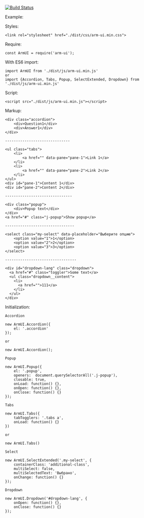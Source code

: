 [![Build Status](https://travis-ci.org/dmitriyakkerman/arm-ui.svg?branch=master)](https://travis-ci.org/dmitriyakkerman/arm-ui)

Example:

Styles:  
    
    <link rel="stylesheet" href="./dist/css/arm-ui.min.css">

Require:

    const ArmUI = require('arm-ui');
    
With ES6 import:    
    
    import ArmUI from './dist/js/arm-ui.min.js'       
    or    
    import {Accordion, Tabs, Popup, SelectExtended, Dropdown} from './dist/js/arm-ui.min.js'
    
Script:

    <script src="./dist/js/arm-ui.min.js"></script>
    
Markup:

    <div class="accordion">
        <div>Question1</div>
        <div>Answer1</div>
    </div>      
    
    ------------------------------    
        
    <ul class="tabs">
        <li>
            <a href="" data-pane="pane-1">Link 1</a>
        </li>
        <li>
            <a href="" data-pane="pane-2">Link 2</a>
        </li>
    </ul>
    <div id="pane-1">Content 1</div>
    <div id="pane-2">Content 2</div>   
        
    -------------------------------       
        
    <div class="popup">
        <div>Popup text</div>
    </div>
    <a href="#" class="j-popup">Show popup</a>   
     
    --------------------------------
        
    <select class="my-select" data-placeholder="Выберите опцию">
        <option value="1">1</option>
        <option value="2">2</option>
        <option value="3">3</option>
    </select>
           
    ---------------------------------              
           
    <div id="dropdown-lang" class="dropdown">
      <a href="#" class="toggler">Some text</a>
      <ul class="dropdown__content">
        <li>
          <a href="">111</a>
        </li>
      </ul>
    </div>  
 
Initialization:
           
    Accordion   
        
    new ArmUI.Accordion({
        el: '.accordion'
    });
       
    or
        
    new ArmUI.Accordion();  
     
    Popup
        
    new ArmUI.Popup({
        el: '.popup',
        openers:  document.querySelectorAll('.j-popup'),
        closable: true,
        onLoad: function() {},
        onOpen: function() {},
        onClose: function() {}
    });
        
    Tabs    
        
    new ArmUI.Tabs({
        tabTogglers: '.tabs a',
        onLoad: function() {}
    })
        
    or
        
    new ArmUI.Tabs()
       
    Select 
     
    new ArmUI.SelectExtended('.my-select', {
        containerClass: 'additional-class',
        multiSelect: false,
        multiSelectedText: 'Выбрано',
        onChange: function() {}
    });   
    
    Dropdown   
    
    new ArmUI.Dropdown('#dropdown-lang', {
        onOpen: function() {},
        onClose: function() {}
    });
